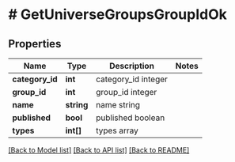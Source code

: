 # # GetUniverseGroupsGroupIdOk

## Properties

Name | Type | Description | Notes
------------ | ------------- | ------------- | -------------
**category_id** | **int** | category_id integer |
**group_id** | **int** | group_id integer |
**name** | **string** | name string |
**published** | **bool** | published boolean |
**types** | **int[]** | types array |

[[Back to Model list]](../../README.md#models) [[Back to API list]](../../README.md#endpoints) [[Back to README]](../../README.md)

